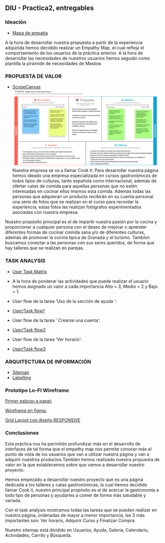 ## DIU - Practica2, entregables

### Ideación 
* [Mapa de empatía](EmpathyMap.pdf)

A la hora de desarrollar nuestra propuesta a partir de la experiencia adquirida hemos decidido realizar un Empathy Map, el cual refleja el comportamiento de los  usuarios de la
práctica anterior.
  A la hora de desarrollar las necesidades de nuestros usuarios hemos seguido como plantilla la pirámide de necesidades de Maslow.



### PROPUESTA DE VALOR
* [ScopeCanvas](ScopeCanvas.png)
![Hola](ScopeCanvas.png)
Nuestra empresa se va a llamar Cook it: Para desarrollar nuestra página hemos ideado una empresa especializada en cursos gastronómicos de todos tipos de culturas, tanto española como internacional, además de ofertar catas de comida para aquellas personas que no estén interesadas en cocinar ellos mismos esta comida. Además todas las personas que adquieran un producto recibirán en su cuenta personal una serie de fotos que se realizan en el curso para recordar la experiencia, estas fotos las realizan fotógrafos experimentados asociadas con nuestra empresa.

Nuestro propósito principal es el de impartir nuestra pasión por la cocina y proporcionar a cualquier persona con el deseo de  mejorar o aprender diferentes formas de cocinar comida sana y/o de diferentes culturas, además de promover la cocina típica de Granada y el turismo. Tambíen buscamos conectar a las personas con sus seres queridos, de forma que hay talleres que se realizan en parejas.



### TASK ANALYSIS

* [User Task Matrix](UserTaskMatrix.pdf)
* A la hora de ponderar las actividades que puede realizar el usuario hemos asignado un valor a cada importancia Alto = 3, Medio = 2 y Bajo = 1.

* User flow de la tarea ‘Uso de la sección de ayuda ‘:
* [User/Task flow1](UserFlow_AYUDA.png)
* User flow de la tarea ‘ Crearse una cuenta‘:
* [User/Task flow2](UserFlow_CREARCUENTA.png)
* User flow de la tarea ‘Ver horario’:
* [User/Task flow3](UserFlow_HORARIO.png)
  


### ARQUITECTURA DE INFORMACIÓN

* [Sitemap](Sitemap.png) 
* [Labelling](Labeling.pdf)


### Prototipo Lo-FI Wireframe

[Primer esbozo a papel:](Bocetos.pdf)

[Wireframe en figma:](BocetosFigma.pdf)


[Grid Layout con diseño RESPONSIVE]()



### Conclusiones  
Esta práctica nos ha permitido profundizar más en el desarrollo de interfaces de tal forma que el empathy map nos permite conocer más el punto de vista de los usuarios que van a utilizar nuestra página y van a adquirir nuestros productos.También hemos realizado nuestra propuesta de valor en la que establecemos sobre que vamos a desarrollar nuestro proyecto.

Hemos empezado a desarrollar nuestro proyecto que es una página dedicada a los talleres y catas gastronómicas, la cual hemos decidido llamar Cook it, nuestro principal propósito es el de acercar la gastronomia a todo tipo de personas y ayudarles a comer de forma más saludable y variada.

Con el task analysis mostramos todas las tareas que se pueden realizar en nuestra página, ordenadas de mayor a menor importancia, las 3 más importantes son: Ver horario, Adquirir Curso y Finalizar Compra.

Nuestro sitemap está dividido en Usuarios, Ayuda, Galería, Calendario, Actividades, Carrito y Búsqueda.

